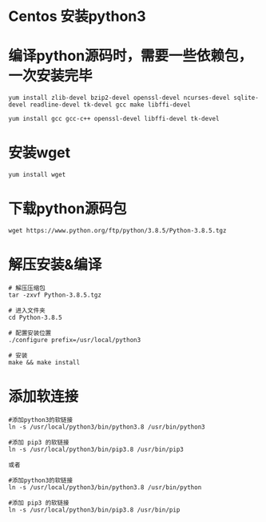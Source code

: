 # Centos 安装python3

# 编译python源码时，需要一些依赖包，一次安装完毕

```
yum install zlib-devel bzip2-devel openssl-devel ncurses-devel sqlite-devel readline-devel tk-devel gcc make libffi-devel

yum install gcc gcc-c++ openssl-devel libffi-devel tk-devel

```
# 安装wget

```
yum install wget
```

# 下载python源码包

``` wget https://www.python.org/ftp/python/3.8.5/Python-3.8.5.tgz ```

# 解压安装&编译

```
# 解压压缩包
tar -zxvf Python-3.8.5.tgz  

# 进入文件夹
cd Python-3.8.5

# 配置安装位置
./configure prefix=/usr/local/python3

# 安装
make && make install
```
# 添加软连接

```
#添加python3的软链接 
ln -s /usr/local/python3/bin/python3.8 /usr/bin/python3 

#添加 pip3 的软链接 
ln -s /usr/local/python3/bin/pip3.8 /usr/bin/pip3

或者

#添加python3的软链接 
ln -s /usr/local/python3/bin/python3.8 /usr/bin/python

#添加 pip3 的软链接 
ln -s /usr/local/python3/bin/pip3.8 /usr/bin/pip

```

